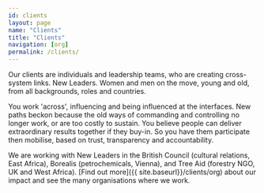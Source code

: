 ```yaml
---
id: clients
layout: page
name: "Clients"
title: "Clients"
navigation: [org]
permalink: /clients/
---
```


Our clients are individuals and leadership teams, who are creating cross-system links. New Leaders. Women and men on the move, young and old, from all backgrounds, roles and countries. 

 You work 'across', influencing and being influenced at the interfaces. New paths beckon because the old ways of commanding and controlling no longer work, or are too costly to sustain. You believe people can deliver extraordinary results together if they buy-in. So you have them participate then mobilise, based on trust, transparency and accountability. 

We are working with New Leaders in the British Council (cultural relations, East Africa), Borealis (petrochemicals, Vienna), and Tree Aid (forestry NGO, UK and West Africa). [Find out more]({{ site.baseurl}}/clients/org) about our impact and see the many organisations where we work.
